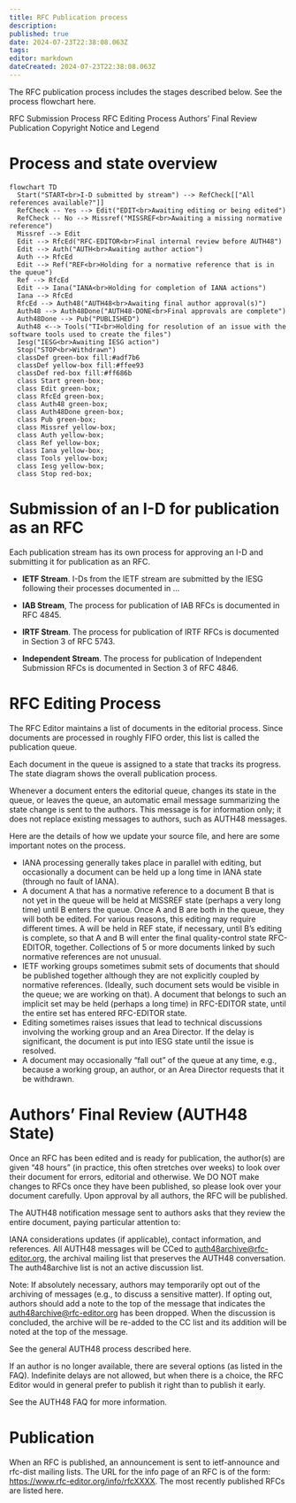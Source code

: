 ```yaml
---
title: RFC Publication process
description: 
published: true
date: 2024-07-23T22:38:08.063Z
tags: 
editor: markdown
dateCreated: 2024-07-23T22:38:08.063Z
---
```


The RFC publication process includes the stages described below. See the process flowchart here.

RFC Submission Process
RFC Editing Process
Authors’ Final Review
Publication
Copyright Notice and Legend

# Process and state overview
```mermaid
flowchart TD  
  Start("START<br>I-D submitted by stream") --> RefCheck[["All references available?"]]
  RefCheck -- Yes --> Edit("EDIT<br>Awaiting editing or being edited")
  RefCheck -- No --> Missref("MISSREF<br>Awaiting a missing normative reference")
  Missref --> Edit
  Edit --> RfcEd("RFC-EDITOR<br>Final internal review before AUTH48")
  Edit --> Auth("AUTH<br>Awaiting author action")
  Auth --> RfcEd
  Edit --> Ref("REF<br>Holding for a normative reference that is in the queue") 
  Ref --> RfcEd
  Edit --> Iana("IANA<br>Holding for completion of IANA actions")
  Iana --> RfcEd
  RfcEd --> Auth48("AUTH48<br>Awaiting final author approval(s)")
  Auth48 --> Auth48Done("AUTH48-DONE<br>Final approvals are complete")
  Auth48Done --> Pub("PUBLISHED")
  Auth48 <--> Tools("TI<br>Holding for resolution of an issue with the software tools used to create the files")
  Iesg("IESG<br>Awaiting IESG action")
  Stop("STOP<br>Withdrawn")
  classDef green-box fill:#adf7b6
  classDef yellow-box fill:#ffee93
  classDef red-box fill:#ff686b
  class Start green-box; 
  class Edit green-box; 
  class RfcEd green-box;
  class Auth48 green-box;
  class Auth48Done green-box;
  class Pub green-box;
  class Missref yellow-box;
  class Auth yellow-box;
  class Ref yellow-box;
  class Iana yellow-box;
  class Tools yellow-box;
  class Iesg yellow-box;
  class Stop red-box;
```

# Submission of an I-D for publication as an RFC
Each publication stream has its own process for approving an I-D and submitting it for publication as an RFC.

* **IETF Stream**. I-Ds from the IETF stream are submitted by the IESG following their processes documented in ...

* **IAB Stream**, The process for publication of IAB RFCs is documented in RFC 4845.

* **IRTF Stream**. The process for publication of IRTF RFCs is documented in Section 3 of RFC 5743.

* **Independent Stream**. The process for publication of Independent Submission RFCs is documented in Section 3 of RFC 4846.


# RFC Editing Process
The RFC Editor maintains a list of documents in the editorial process. Since documents are processed in roughly FIFO order, this list is called the publication queue.

Each document in the queue is assigned to a state that tracks its progress. The state diagram shows the overall publication process.

Whenever a document enters the editorial queue, changes its state in the queue, or leaves the queue, an automatic email message summarizing the state change is sent to the authors. This message is for information only; it does not replace existing messages to authors, such as AUTH48 messages.

Here are the details of how we update your source file, and here are some important notes on the process.

- IANA processing generally takes place in parallel with editing, but occasionally a document can be held up a long time in IANA state (through no fault of IANA).
- A document A that has a normative reference to a document B that is not yet in the queue will be held at MISSREF state (perhaps a very long time) until B enters the queue. Once A and B are both in the queue, they will both be edited. For various reasons, this editing may require different times. A will be held in REF state, if necessary, until B’s editing is complete, so that A and B will enter the final quality-control state RFC-EDITOR, together. Collections of 5 or more documents linked by such normative references are not unusual.
- IETF working groups sometimes submit sets of documents that should be published together although they are not explicitly coupled by normative references. (Ideally, such document sets would be visible in the queue; we are working on that). A document that belongs to such an implicit set may be held (perhaps a long time) in RFC-EDITOR state, until the entire set has entered RFC-EDITOR state.
- Editing sometimes raises issues that lead to technical discussions involving the working group and an Area Director. If the delay is significant, the document is put into IESG state until the issue is resolved.
- A document may occasionally “fall out” of the queue at any time, e.g., because a working group, an author, or an Area Director requests that it be withdrawn.
 

# Authors’ Final Review (AUTH48 State)
Once an RFC has been edited and is ready for publication, the author(s) are given “48 hours” (in practice, this often stretches over weeks) to look over their document for errors, editorial and otherwise. We DO NOT make changes to RFCs once they have been published, so please look over your document carefully. Upon approval by all authors, the RFC will be published.

The AUTH48 notification message sent to authors asks that they review the entire document, paying particular attention to:

IANA considerations updates (if applicable),
contact information, and
references.
All AUTH48 messages will be CCed to auth48archive@rfc-editor.org, the archival mailing list that preserves the AUTH48 conversation. The auth48archive list is not an active discussion list.

Note: If absolutely necessary, authors may temporarily opt out of the archiving of messages (e.g., to discuss a sensitive matter). If opting out, authors should add a note to the top of the message that indicates the auth48archive@rfc-editor.org has been dropped. When the discussion is concluded, the archive will be re-added to the CC list and its addition will be noted at the top of the message.

See the general AUTH48 process described here.

If an author is no longer available, there are several options (as listed in the FAQ). Indefinite delays are not allowed, but when there is a choice, the RFC Editor would in general prefer to publish it right than to publish it early.

See the AUTH48 FAQ for more information.

# Publication
When an RFC is published, an announcement is sent to ietf-announce and rfc-dist mailing lists. The URL for the info page of an RFC is of the form: https://www.rfc-editor.org/info/rfcXXXX. The most recently published RFCs are listed here.

 